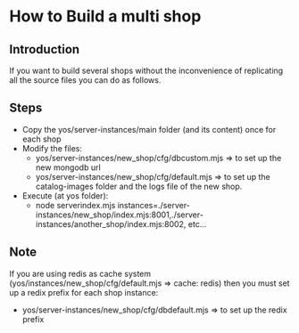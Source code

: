 How to Build a multi shop
=========================

## Introduction

If you want to build several shops without the inconvenience of replicating all the source files you can do as follows.

## Steps

- Copy the yos/server-instances/main folder (and its content) once for each shop
- Modify the files:
  - yos/server-instances/new_shop/cfg/dbcustom.mjs => to set up the new mongodb url
  - yos/server-instances/new_shop/cfg/default.mjs => to set up the catalog-images folder and the logs file of the new shop.
- Execute (at yos folder):
  - node serverindex.mjs instances=./server-instances/new_shop/index.mjs:8001,./server-instances/another_shop/index.mjs:8002, etc...

## Note

If you are using redis as cache system (yos/instances/new_shop/cfg/default.mjs => cache: redis) then you must set up a redix prefix for each shop instance:
- yos/server-instances/new_shop/cfg/dbdefault.mjs => to set up the redix prefix